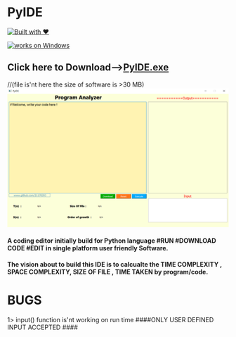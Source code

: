 # PyIDE
[![Built with ❤](https://forthebadge.com/images/badges/built-with-love.svg)](https://forthebadge.com/#)

[![works on Windows](https://img.shields.io/badge/works%20on-Windows-blue.svg)](http://shields.io/#your-badge)

<h2>Click here to Download--><a href="https://drive.google.com/open?id=14vRy415sqWU1p2YfgBhsRTikBMedW0Z5">PyIDE.exe</a></h2>
 //(file is'nt here the size of software is >30 MB)

<img src="pic.png">

<h4>A coding editor initially build for Python language #RUN #DOWNLOAD CODE #EDIT  in single platform user friendly Software.</h4>

<h4>The vision about to build this IDE is to calcualte the TIME COMPLEXITY , SPACE COMPLEXITY, SIZE OF FILE , TIME TAKEN by program/code. </h4>

# BUGS

1> input() function is'nt working on run time
####ONLY USER DEFINED INPUT ACCEPTED ####
